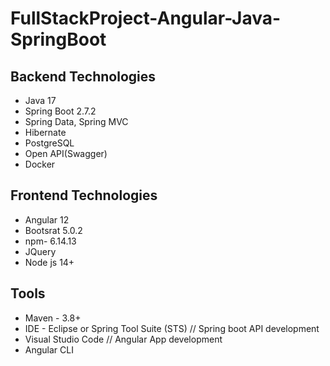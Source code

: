 # FullStackProject-Angular-Java-SpringBoot
## Backend Technologies
- Java 17
- Spring Boot 2.7.2
- Spring Data, Spring MVC
- Hibernate
- PostgreSQL
- Open API(Swagger)
- Docker 
## Frontend Technologies
- Angular 12
- Bootsrat 5.0.2
- npm- 6.14.13
- JQuery
- Node js 14+

## Tools
- Maven - 3.8+
- IDE - Eclipse or Spring Tool Suite (STS) // Spring boot API development
- Visual Studio Code // Angular App development
- Angular CLI
